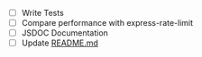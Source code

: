 - [ ] Write Tests
- [ ] Compare performance with express-rate-limit
- [ ] JSDOC Documentation
- [ ] Update [README.md](README.md)

